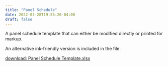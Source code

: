 ```yaml
---
title: "Panel Schedule"
date: 2022-03-28T19:55:26-04:00
draft: false
---
```

A panel schedule template that can either be modified directly or printed for markup.

An alternative ink-friendly version is included in the file.

[download: Panel Schedule Template.xlsx](https://github.com/sagethor/delightful-dabble/raw/main/static/Panel%20Schedule%20Template.xlsx)
